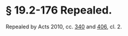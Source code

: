 # § 19.2-176 Repealed.

<p>Repealed by Acts 2010, cc. <a href='http://lis.virginia.gov/cgi-bin/legp604.exe?101+ful+CHAP0340'>340</a> and <a href='http://lis.virginia.gov/cgi-bin/legp604.exe?101+ful+CHAP0406'>406</a>, cl. 2.</p>